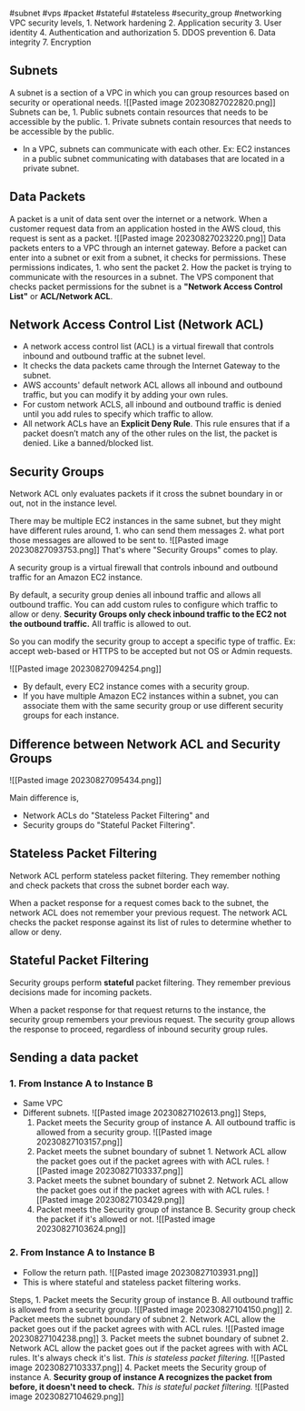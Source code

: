 #subnet #vps #packet #stateful #stateless #security_group #networking
VPC security levels,
	1. Network hardening
	2. Application security
	3. User identity
	4. Authentication and authorization
	5. DDOS prevention
	6. Data integrity
	7. Encryption

## Subnets
A subnet is a section of a VPC in which you can group resources based on security or operational needs. 
![[Pasted image 20230827022820.png]]
Subnets can be,
	1. Public subnets
		contain resources that needs to be accessible by the public.
	1. Private subnets
		contain resources that needs to be accessible by the public.
- In a VPC, subnets can communicate with each other. 
	Ex: EC2 instances in a public subnet communicating with databases that are located in a private subnet.
## Data Packets
A packet is a unit of data sent over the internet or a network. 
When a customer request data from an application hosted in the AWS cloud, this request is sent as a packet.
![[Pasted image 20230827023220.png]]
Data packets enters to a VPC through an internet gateway. 
Before a packet can enter into a subnet or exit from a subnet, it checks for permissions. 
These permissions indicates,
	1. who sent the packet
	2. How the packet is trying to communicate with the resources in a subnet.
The VPS component that checks packet permissions for the subnet is a **"Network Access Control List"** or **ACL/Network ACL**.

## Network Access Control List (Network ACL)
- A network access control list (ACL) is a virtual firewall that controls inbound and outbound traffic at the subnet level.
- It checks the data packets came through the Internet Gateway to the subnet. 
- AWS accounts' default network ACL allows all inbound and outbound traffic, but you can modify it by adding your own rules. 
- For custom network ACLS, all inbound and outbound traffic is denied until you add rules to specify which traffic to allow.
- All network ACLs have an **Explicit Deny Rule**. This rule ensures that if a packet doesn’t match any of the other rules on the list, the packet is denied.
	Like a banned/blocked list.

## Security Groups
Network ACL only evaluates packets if it cross the subnet boundary in or out, not in the instance level. 

There may be multiple EC2 instances in the same subnet, but they might have different rules around,
	1. who can send them messages
	2. what port those messages are allowed to be sent to.
![[Pasted image 20230827093753.png]]
That's where "Security Groups" comes to play. 

A security group is a virtual firewall that controls inbound and outbound traffic for an Amazon EC2 instance. 

By default, a security group denies all inbound traffic and allows all outbound traffic. You can add custom rules to configure which traffic to allow or deny.
	**Security Groups only check inbound traffic to the EC2 not the outbound traffic.**
	All traffic is allowed to out.

So you can modify the security group to accept a specific type of traffic.
	Ex: accept web-based or HTTPS to be accepted but not OS or Admin requests. 
	
![[Pasted image 20230827094254.png]]
- By default, every EC2 instance comes with a security group.
- If you have multiple Amazon EC2 instances within a subnet, you can associate them with the same security group or use different security groups for each instance.

## Difference between Network ACL and Security Groups
![[Pasted image 20230827095434.png]]

Main difference is,
- Network ACLs do "Stateless Packet Filtering"
and
- Security groups do "Stateful Packet Filtering".

## Stateless Packet Filtering
Network ACL perform stateless packet filtering. They remember nothing and check packets that cross the subnet border each way. 

When a packet response for a request comes back to the subnet, the network ACL does not remember your previous request. The network ACL checks the packet response against its list of rules to determine whether to allow or deny.

## Stateful Packet Filtering
Security groups perform **stateful** packet filtering. They remember previous decisions made for incoming packets.

When a packet response for that request returns to the instance, the security group remembers your previous request. The security group allows the response to proceed, regardless of inbound security group rules.


## Sending a data packet 
### 1. From Instance A to Instance B
- Same VPC
- Different subnets.
![[Pasted image 20230827102613.png]]
Steps,
	1. Packet meets the Security group of instance A.
		All outbound traffic is allowed from a security group.
		![[Pasted image 20230827103157.png]]
	2. Packet meets the subnet boundary of subnet 1. 
		Network ACL allow the packet goes out if the packet agrees with with ACL rules.
		![[Pasted image 20230827103337.png]]
	3.  Packet meets the subnet boundary of subnet 2. 
		Network ACL allow the packet goes out if the packet agrees with with ACL rules.
		![[Pasted image 20230827103429.png]]
	4. Packet meets the Security group of instance B.
		Security group check the packet if it's allowed or not.
		![[Pasted image 20230827103624.png]]

### 2. From Instance A to Instance B
- Follow the return path. 
![[Pasted image 20230827103931.png]]
- This is where stateful and stateless packet filtering works.

Steps,
	1. Packet meets the Security group of instance B.
		All outbound traffic is allowed from a security group.
		![[Pasted image 20230827104150.png]]
	2. Packet meets the subnet boundary of subnet 2. 
		Network ACL allow the packet goes out if the packet agrees with with ACL rules.
		![[Pasted image 20230827104238.png]]
	3. Packet meets the subnet boundary of subnet 2. 
			Network ACL allow the packet goes out if the packet agrees with with ACL rules. 
			It's always check it's list.
			*This is stateless packet filtering.*
		![[Pasted image 20230827103337.png]]
	4. Packet meets the Security group of instance A.
		**Security group of instance A recognizes the packet from before, it doesn't need to check.**
		*This is stateful packet filtering.*
		![[Pasted image 20230827104629.png]]

